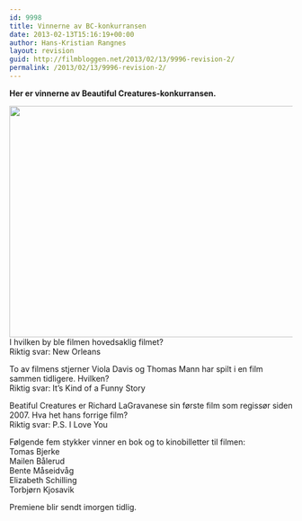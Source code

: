 ```yaml
---
id: 9998
title: Vinnerne av BC-konkurransen
date: 2013-02-13T15:16:19+00:00
author: Hans-Kristian Rangnes
layout: revision
guid: http://filmbloggen.net/2013/02/13/9996-revision-2/
permalink: /2013/02/13/9996-revision-2/
---
```

**Her er vinnerne av Beautiful Creatures-konkurransen.<!--more-->**

  
<a href="http://filmbloggen.net/2013/01/17/stor-beautiful-creatures-konkurranse/beautiful-creatures/" rel="attachment wp-att-9474"><img class="alignnone size-large wp-image-9474" src="http://filmbloggen.net/wp-content/uploads//2013/01/vxabeny8-620x412.jpg" alt="" width="620" height="412" /></a>  
I hvilken by ble filmen hovedsaklig filmet?  
Riktig svar: New Orleans

To av filmens stjerner Viola Davis og Thomas Mann har spilt i en film sammen tidligere. Hvilken?  
Riktig svar: It&#8217;s Kind of a Funny Story

Beatiful Creatures er Richard LaGravanese sin første film som regissør siden 2007. Hva het hans forrige film?  
Riktig svar: P.S. I Love You

Følgende fem stykker vinner en bok og to kinobilletter til filmen:  
Tomas Bjerke  
Mailen Bålerud  
Bente Måseidvåg  
Elizabeth Schilling  
Torbjørn Kjosavik

Premiene blir sendt imorgen tidlig.
